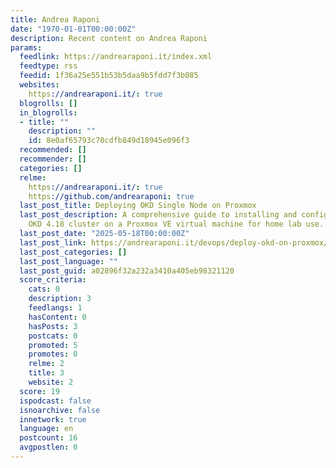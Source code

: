 ```yaml
---
title: Andrea Raponi
date: "1970-01-01T00:00:00Z"
description: Recent content on Andrea Raponi
params:
  feedlink: https://andrearaponi.it/index.xml
  feedtype: rss
  feedid: 1f36a25e551b53b5daa9b5fdd7f3b085
  websites:
    https://andrearaponi.it/: true
  blogrolls: []
  in_blogrolls:
  - title: ""
    description: ""
    id: 8e0af65793c70cdfb849d18945e096f3
  recommended: []
  recommender: []
  categories: []
  relme:
    https://andrearaponi.it/: true
    https://github.com/andrearaponi: true
  last_post_title: Deploying OKD Single Node on Proxmox
  last_post_description: A comprehensive guide to installing and configuring a single-node
    OKD 4.18 cluster on a Proxmox VE virtual machine for home lab use.
  last_post_date: "2025-05-18T00:00:00Z"
  last_post_link: https://andrearaponi.it/devops/deploy-okd-on-proxmox/
  last_post_categories: []
  last_post_language: ""
  last_post_guid: a02896f32a232a3410a405eb98321120
  score_criteria:
    cats: 0
    description: 3
    feedlangs: 1
    hasContent: 0
    hasPosts: 3
    postcats: 0
    promoted: 5
    promotes: 0
    relme: 2
    title: 3
    website: 2
  score: 19
  ispodcast: false
  isnoarchive: false
  innetwork: true
  language: en
  postcount: 16
  avgpostlen: 0
---
```

